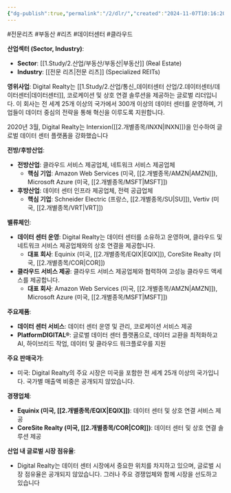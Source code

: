 ```yaml
---
{"dg-publish":true,"permalink":"/2/dlr/","created":"2024-11-07T10:16:20.702+09:00","updated":"2025-07-29T21:37:04.577+09:00"}
---
```


#전문리츠 #부동산 #리츠 #데이터센터 #클라우드 


**산업섹터 (Sector, Industry)**:

- **Sector**: [[1.Study/2.산업/부동산/부동산\|부동산]] (Real Estate)
- **Industry**: [[전문 리츠\|전문 리츠]] (Specialized REITs)

**영위사업**: Digital Realty는 [[1.Study/2.산업/통신_데이터센터 산업/2.데이터센터/데이터센터\|데이터센터]], 코로케이션 및 상호 연결 솔루션을 제공하는 글로벌 리더입니다. 이 회사는 전 세계 25개 이상의 국가에서 300개 이상의 데이터 센터를 운영하며, 기업들이 데이터 중심의 전략을 통해 혁신을 이루도록 지원합니다.

 2020년 3월, Digital Realty는 Interxion([[2.개별종목/INXN\|INXN]])을 인수하여 글로벌 데이터 센터 플랫폼을 강화했습니다


**전방/후방산업**:

- **전방산업**: 클라우드 서비스 제공업체, 네트워크 서비스 제공업체
    - **핵심 기업**: Amazon Web Services (미국, [[2.개별종목/AMZN\|AMZN]]), Microsoft Azure (미국, [[2.개별종목/MSFT\|MSFT]])
- **후방산업**: 데이터 센터 인프라 제공업체, 전력 공급업체
    - **핵심 기업**: Schneider Electric (프랑스, [[2.개별종목/SU\|SU]]), Vertiv (미국, [[2.개별종목/VRT\|VRT]])

**밸류체인**:

- **데이터 센터 운영**: Digital Realty는 데이터 센터를 소유하고 운영하며, 클라우드 및 네트워크 서비스 제공업체와의 상호 연결을 제공합니다.
    - **대표 회사**: Equinix (미국, [[2.개별종목/EQIX\|EQIX]]), CoreSite Realty (미국, [[2.개별종목/COR\|COR]])
- **클라우드 서비스 제공**: 클라우드 서비스 제공업체와 협력하여 고성능 클라우드 액세스를 제공합니다.
    - **대표 회사**: Amazon Web Services (미국, [[2.개별종목/AMZN\|AMZN]]), Microsoft Azure (미국, [[2.개별종목/MSFT\|MSFT]])

**주요제품**:

- **데이터 센터 서비스**: 데이터 센터 운영 및 관리, 코로케이션 서비스 제공
- **PlatformDIGITAL®**: 글로벌 데이터 센터 플랫폼으로, 데이터 교환을 최적화하고 AI, 하이브리드 작업, 데이터 및 클라우드 워크플로우를 지원

**주요 판매국가**:

- 미국: Digital Realty의 주요 시장은 미국을 포함한 전 세계 25개 이상의 국가입니다. 국가별 매출액 비중은 공개되지 않았습니다.

**경쟁업체**:

- **Equinix (미국, [[2.개별종목/EQIX\|EQIX]])**: 데이터 센터 및 상호 연결 서비스 제공
- **CoreSite Realty (미국, [[2.개별종목/COR\|COR]])**: 데이터 센터 및 상호 연결 솔루션 제공

**산업 내 글로벌 시장 점유율**:

- Digital Realty는 데이터 센터 시장에서 중요한 위치를 차지하고 있으며, 글로벌 시장 점유율은 공개되지 않았습니다. 그러나 주요 경쟁업체와 함께 시장을 선도하고 있습니다